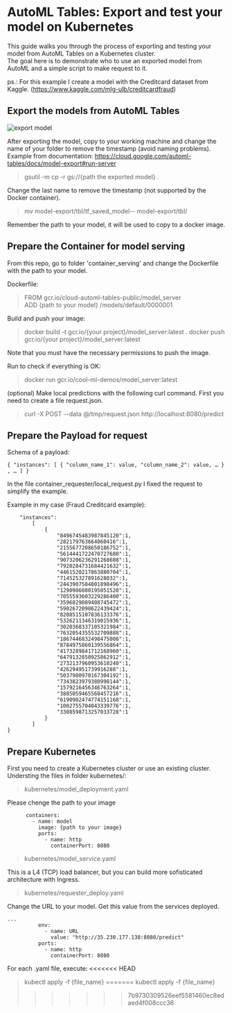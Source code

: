 # AutoML Tables: Export and test your model on Kubernetes

This guide walks you through the process of exporting and testing your model from AutoML Tables on a Kubernetes cluster.\
The goal here is to demonstrate who to use an exported model from AutoML and a simple script to make request to it.

ps.: For this example I create a model with the Creditcard dataset from Kaggle. (https://www.kaggle.com/mlg-ulb/creditcardfraud)

## Export the models from AutoML Tables

![export model](/diagrams/export.png)

After exporting the model, copy to your working machine and change the name of your folder to remove the timestamp (avoid naming problems).\
Example from documentation:
https://cloud.google.com/automl-tables/docs/model-export#run-server

> gsutil -m cp -r gs://{path the exported model} .
    
Change the last name to remove the timestamp (not supported by the Docker container).
    
> mv model-export/tbl/tf_saved_model-<model-name>-<export-timestamp> model-export/tbl/<new-dir-name>

Remember the path to your model, it will be used to copy to a docker image.

## Prepare the Container for model serving

From this repo, go to folder 'container_serving' and change the Dockerfile with the path to your model.

Dockerfile:
> FROM gcr.io/cloud-automl-tables-public/model_server\
> ADD {path to your model} /models/default/0000001

Build and push your image:
> docker build -t gcr.io/{your project}/model_server:latest .
> docker push gcr.io/{your project}/model_server:latest

Note that you must have the necessary permissions to push the image.

Run to check if everything is OK:
> docker run gcr.io/cool-ml-demos/model_server:latest
    
(optional) Make local predictions with the following curl command. First you need to create a file request.json.

> curl -X POST --data @/tmp/request.json http://localhost:8080/predict

## Prepare the Payload for request

Schema of a payload:
```
{ "instances": [ { "column_name_1": value, "column_name_2": value, … } , … ] }
```

In the file container_requester/local_request.py I fixed the request to simplify the example.

Example in my case (Fraud Creditcard example):
```{
    "instances": 
        [
            {
                "8496745483987845120":1,
                "282179763664060416":1,
                "2155677208650186752":1,
                "5614441722470727680":1,
                "9073206236291268608":1,
                "7920284731684421632":1,
                "4461520217863880704":1,
                "714525327891628032":1,
                "2443907584801898496":1,
                "1290986080195051520":1,
                "7055593603229286400":1,
                "3596829089408745472":1,
                "5902672098622439424":1,
                "8208515107836133376":1,
                "5326211346319015936":1,
                "3020368337105321984":1,
                "7632054355532709888":1,
                "1867446832498475008":1,
                "8784975860139556864":1,
                "4173289841712168960":1,
                "6479132850925862912":1,
                "2732137960953610240":1,
                "426294951739916288":1,
                "5037980970167304192":1,
                "7343823979380998144":1,
                "1579216456346763264":1,
                "3885059465560457216":1,
                "6190902474774151168":1,
                "1002755704043339776":1,
                "3308598713257033728":1
            }
        ]
}
```

## Prepare Kubernetes

First you need to create a Kubernetes cluster or use an existing cluster.\
Understing the files in folder kubernetes/:

> kubernetes/model_deployment.yaml

Please chenge the path to your image
```
      containers:
        - name: model
          image: {path to your image}
          ports:
            - name: http
              containerPort: 8080
```

> kubernetes/model_service.yaml

This is a L4 (TCP) load balancer, but you can build more sofisticated architecture with Ingress.

> kubernetes/requester_deploy.yaml

Change the URL to your model.
Get this value from the services deployed.
```
...
          env:
            - name: URL
              value: "http://35.230.177.138:8080/predict"
          ports:
            - name: http
              containerPort: 8080
```

For each .yaml file, execute:
<<<<<<< HEAD
> kubectl apply -f {file_name}
=======
> kubectl apply -f {file_name}
>>>>>>> 7b9730309526eef5581460ec8edaed4f008ccc36

